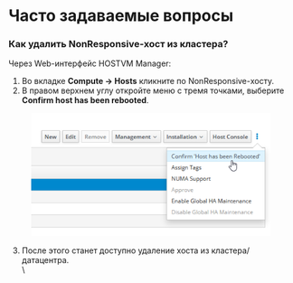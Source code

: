 # Часто задаваемые вопросы

### **Как удалить NonResponsive-хост из кластера?**

Через Web-интерфейс HOSTVM Manager:&#x20;

1. Во вкладке **Compute -> Hosts** кликните по NonResponsive-хосту.
2. В правом верхнем углу откройте меню с тремя точками, выберите **Confirm host has been rebooted**.&#x20;

<figure><img src="../../.gitbook/assets/image (2).png" alt=""><figcaption></figcaption></figure>

3. После этого станет доступно удаление хоста из кластера/датацентра.\
   &#x20;\


